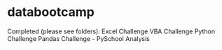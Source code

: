 # databootcamp

Completed (please see folders):
Excel Challenge
VBA Challenge 
Python Challenge 
Pandas Challenge - PySchool Analysis 
